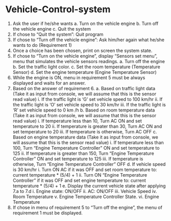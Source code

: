 # Vehicle-Control-system


1. Ask the user if he/she wants
a. Turn on the vehicle engine
b. Turn off the vehicle engine
c. Quit the system
2. If chose to “Quit the system”: Quit program
3. If chose to “Turn off the vehicle engine”: Ask him/her again what he/she wants to do (Requirement 1)
4. Once a choice has been chosen, print on screen the system state.
5. If chose to “Turn on the vehicle engine”, display “Sensors set menu”, menu that simulates the vehicle sensors readings.
a. Turn off the engine
b. Set the traffic light color.
c. Set the room temperature (Temperature Sensor)
d. Set the engine temperature (Engine Temperature Sensor)
6. While the engine is ON, menu in requirement 5 must be always displayed and waits for an answer.
7. Based on the answer of requirement 6.
a. Based on traffic light data (Take it as input from console, we will assume that this is the sensor read value)
i. If the traffic light is ‘G’ set vehicle speed to 100 km/hr
ii. If the traffic light is ‘O’ set vehicle speed to 30 km/hr
iii. If the traffic light is ‘R’ set vehicle speed to 0 km /h
b. Based on room temperature data (Take it as input from console, we will assume that this is the sensor read value)
i. If temperature less than 10, Turn AC ON and set temperature to 20
ii. If temperature is greater than 30, Turn AC ON and set temperature to 20
iii. If temperature is otherwise, Turn AC OFF
c. Based on engine temperature data (Take it as input from console, we will assume that this is the sensor read value)
i. If temperature less than 100, Turn “Engine Temperature Controller” ON and set temperature to 125
ii. If temperature is greater than 150, Turn “Engine Temperature Controller” ON and set temperature to 125
iii. If temperature is otherwise, Turn “Engine Temperature Controller” OFF
d. If vehicle speed is 30 km/hr
i. Turn ON AC if it was OFF and set room temperature to: current temperature * (5/4) + 1
ii. Turn ON “Engine Temperature Controller” if it was OFF and set engine temperature to: current temperature * (5/4) + 1
e. Display the current vehicle state after applying 7.a to 7.d
i. Engine state: ON/OFF
ii. AC: ON/OFF
iii. Vehicle Speed
iv. Room Temperature
v. Engine Temperature Controller State.
vi. Engine Temperature
8. If chose in menu of requirement 5 to “Turn off the engine”, the menu of requirement 1 must be displayed.
